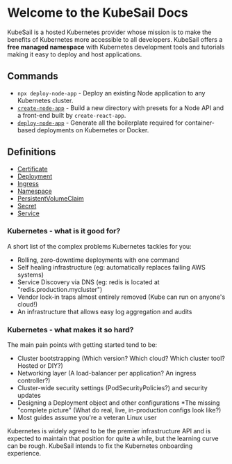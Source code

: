 # Welcome to the KubeSail Docs

KubeSail is a hosted Kubernetes provider whose mission is to make the benefits of Kubernetes more accessible to all developers. KubeSail offers a **free managed namespace** with Kubernetes development tools and tutorials making it easy to deploy and host applications.

## Commands

- `npx deploy-node-app` - Deploy an existing Node application to any Kubernetes cluster.
- [`create-node-app`](https://github.com/create-node/create-node-app) - Build a new directory with presets for a Node API and a front-end built by `create-react-app`.
- [`deploy-node-app`](https://github.com/kubesail/deploy-node-app) - Generate all the boilerplate required for container-based deployments on Kubernetes or Docker.

## Definitions

- [Certificate](/definitions#certificate)
- [Deployment](/definitions#deployment)
- [Ingress](/definitions#ingress)
- [Namespace](/definitions#namespace)
- [PersistentVolumeClaim](/definitions#persistentvolumeclaim)
- [Secret](/definitions#secret)
- [Service](/definitions#service)

### Kubernetes - what is it good for?

A short list of the complex problems Kubernetes tackles for you:

* Rolling, zero-downtime deployments with one command
* Self healing infrastructure (eg: automatically replaces failing AWS systems)
* Service Discovery via DNS (eg: redis is located at "redis.production.mycluster")
* Vendor lock-in traps almost entirely removed (Kube can run on anyone's cloud!)
* An infrastructure that allows easy log aggregation and audits

### Kubernetes - what makes it so hard?

The main pain points with getting started tend to be:

* Cluster bootstrapping (Which version? Which cloud? Which cluster tool? Hosted or DIY?)
* Networking layer (A load-balancer per application? An ingress controller?)
* Cluster-wide security settings (PodSecurityPolicies?) and security updates
* Designing a Deployment object and other configurations
*The missing "complete picture" (What do real, live, in-production configs look like?)
* Most guides assume you're a veteran Linux user

Kubernetes is widely agreed to be the premier infrastructure API and is expected to maintain that position for quite a while, but the learning curve can be rough. KubeSail intends to fix the Kubernetes onboarding experience.
